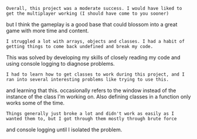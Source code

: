     Overall, this project was a moderate success. I would have liked to get the multiplayer working (I should have come to you sooner)
but I think the gameplay is a good base that could blossom into a great game with more time and content.

    I struggled a lot with arrays, objects and classes. I had a habit of getting things to come back undefined and break my code.
This was solved by developing my skills of closely reading my code and using console logging to diagnose problems.

    I had to learn how to get classes to work during this project, and I ran into several interesting problems like trying to use this.
and learning that this. occasionally refers to the window instead of the instance of the class I'm working on. Also defining classes in
a function only works some of the time.

    Things generally just broke a lot and didn't work as easily as I wanted them to, but I got through them mostly through brute force
and console logging until I isolated the problem.
